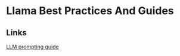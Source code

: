 # Llama Best Practices And Guides

## Links
[LLM prompting guide](https://www.llama.com/docs/how-to-guides/prompting/)
